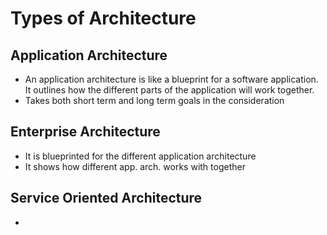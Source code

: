 # Types of Architecture 

## Application Architecture 
- An application architecture is like a blueprint for a software application. It outlines how the different parts of the application will work together.
- Takes both short term and long term goals in the consideration 

## Enterprise Architecture 

- It is blueprinted for the different  application architecture 
- It shows how different app. arch. works with together 

## Service Oriented Architecture 

- 